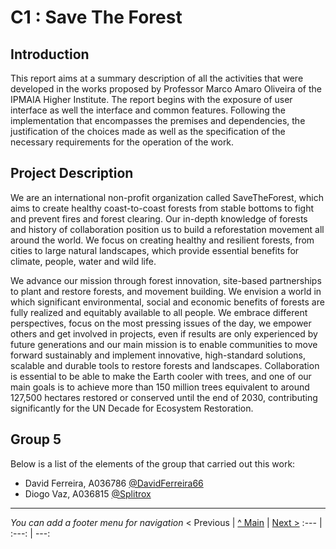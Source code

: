 # C1 : Save The Forest

## Introduction
This report aims at a summary description of all the activities that were developed in the works proposed by Professor Marco Amaro Oliveira of the IPMAIA Higher Institute.
The report begins with the exposure of user interface as well the interface and common features. Following the implementation that encompasses the premises and dependencies, the justification of the choices made as well as the specification of the necessary requirements for the operation of the work.

## Project Description
We are an international non-profit organization called SaveTheForest,
which aims to create healthy coast-to-coast forests from stable bottoms
to fight and prevent fires and forest clearing. Our in-depth knowledge of
forests and history of collaboration position us to build a reforestation movement
all around the world. We focus on creating healthy and resilient forests, from cities to large natural landscapes, which provide essential benefits for climate, people, water and wild life. 

We advance our mission through forest innovation, site-based partnerships
to plant and restore forests, and movement building. We envision a world in which
significant environmental, social and economic benefits of forests are fully realized and equitably available to all people. We embrace different perspectives, focus on the most pressing issues of the day, we empower others and get involved in projects, even if
results are only experienced by future generations and our main mission is to enable
communities to move forward sustainably and implement innovative, high-standard solutions,
scalable and durable tools to restore forests and landscapes. Collaboration is essential to be able to make the Earth cooler with trees, and one of our main goals is to achieve
more than 150 million trees equivalent to around 127,500 hectares restored or conserved
until the end of 2030, contributing significantly for the UN Decade for Ecosystem Restoration.


## Group 5

Below is a list of the elements of the group that carried out this work:

* David Ferreira, A036786 [@DavidFerreira66](https://github.com/DavidFerreiraa66)
* Diogo Vaz, A036815 [@Splitrox](https://github.com/Splitrox)



---
_You can add a footer menu for navigation_ 
< Previous | [^ Main](../../../) | [Next >](c2.md)
:--- | :---: | ---: 